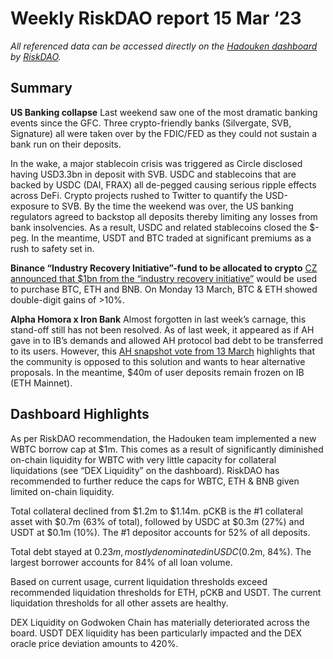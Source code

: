 # Weekly RiskDAO report 15 Mar ‘23
*All referenced data can be accessed directly on the [Hadouken dashboard](https://hadouken.riskdao.org/#system-status) by [RiskDAO](https://riskdao.org/).*

## Summary

**US Banking collapse**
Last weekend saw one of the most dramatic banking events since the GFC. Three crypto-friendly banks (Silvergate, SVB, Signature) all were taken over by the FDIC/FED as they could not sustain a bank run on their deposits.

In the wake, a major stablecoin crisis was triggered as Circle disclosed having USD3.3bn in deposit with SVB. USDC and stablecoins that are backed by USDC (DAI, FRAX) all de-pegged causing serious ripple effects across DeFi. Crypto projects rushed to Twitter to quantify the USD-exposure to SVB. By the time the weekend was over, the US banking regulators agreed to backstop all deposits thereby limiting any losses from bank insolvencies. As a result, USDC and related stablecoins closed the $-peg. In the meantime, USDT and BTC traded at significant premiums as a rush to safety set in.

**Binance “Industry Recovery Initiative”-fund to be allocated to crypto**
[CZ announced that $1bn from the “industry recovery initiative”](https://twitter.com/cz_binance/status/1635131601884700674?s=20) would be used to purchase BTC, ETH and BNB. On Monday 13 March, BTC & ETH showed double-digit gains of >10%.

**Alpha Homora x Iron Bank**
Almost forgotten in last week’s carnage, this stand-off still has not been resolved. As of last week, it appeared as if AH gave in to IB’s demands and allowed AH protocol bad debt to be transferred to its users. However, this [AH snapshot vote from 13 March](https://snapshot.org/#/alpha-depositors-gov.eth/proposal/0xe959d3f933c01c209bfbd0227bb297452915e0a1996c3312e7304234082c1906) highlights that the community is opposed to this solution and wants to hear alternative proposals. In the meantime, $40m of user deposits remain frozen on IB (ETH Mainnet).


## Dashboard Highlights

As per RiskDAO recommendation, the Hadouken team implemented a new WBTC borrow cap at $1m. This comes as a result of significantly diminished on-chain liquidity for WBTC with very little capacity for collateral liquidations (see “DEX Liquidity” on the dashboard). RiskDAO has recommended to further reduce the caps for WBTC, ETH & BNB given limited on-chain liquidity.

Total collateral declined from $1.2m to $1.14m. pCKB is the #1 collateral asset with $0.7m (63% of total), followed by USDC at $0.3m (27%) and USDT at $0.1m (10%). The #1 depositor accounts for 52% of all deposits. 

Total debt stayed at $0.23m, mostly denominated in USDC ($0.2m, 84%). The largest borrower accounts for 84% of all loan volume.

Based on current usage, current liquidation thresholds exceed recommended liquidation thresholds for ETH, pCKB and USDT. The current liquidation thresholds for all other assets are  healthy.

DEX Liquidity on Godwoken Chain has materially deteriorated across the board. USDT DEX liquidity has been particularly impacted and the DEX oracle price deviation amounts to 420%.
